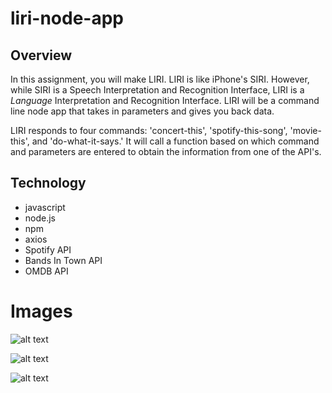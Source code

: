 # liri-node-app

## Overview

In this assignment, you will make LIRI. LIRI is like iPhone's SIRI. However, while SIRI is a Speech Interpretation and Recognition Interface, LIRI is a _Language_ Interpretation and Recognition Interface. LIRI will be a command line node app that takes in parameters and gives you back data.

LIRI responds to four commands: 'concert-this', 'spotify-this-song', 'movie-this', and 'do-what-it-says.' It will call a function based on which command and parameters are entered to obtain the information from one of the API's.

## Technology
 
* javascript
* node.js
* npm
* axios
* Spotify API
* Bands In Town API
* OMDB API

# Images

![alt text](screenshots/screenShot1.png "concert-this command")

![alt text](screenshots/screenShot2.png "spotify-this-song command")

![alt text](screenshots/screenShot3.png "movie-this command")
